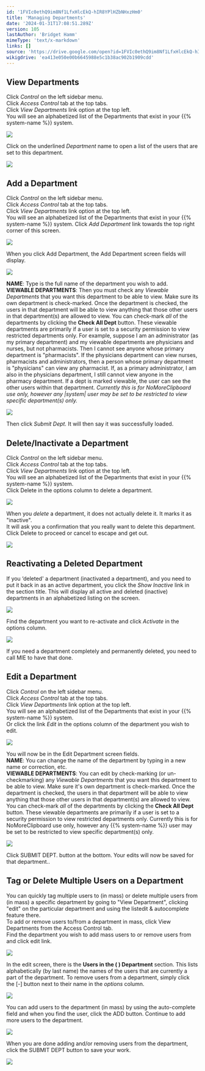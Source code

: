 ```yaml
---
id: '1FVIc0ethQ9im8Nf1LfxHlcEkQ-hIR8YPlHZbNHxzHm0'
title: 'Managing Departments'
date: '2024-01-31T17:08:51.289Z'
version: 105
lastAuthor: 'Bridget Hamm'
mimeType: 'text/x-markdown'
links: []
source: 'https://drive.google.com/open?id=1FVIc0ethQ9im8Nf1LfxHlcEkQ-hIR8YPlHZbNHxzHm0'
wikigdrive: 'ea413e050e00b6645988e5c1b38ac902b1909cdd'
---
```

## View Departments

Click *Control* on the left sidebar menu.  
Click *Access Control* tab at the top tabs.  
Click *View Departments* link option at the top left.  
You will see an alphabetized list of the Departments that exist in your {{% system-name %}} system.

![](../managing-departments.assets/bba7f0086a4ce46bf23222b07955e598.png)

Click on the underlined *Department* name to open a list of the users that are set to this department.

![](../managing-departments.assets/e40ebbc564c1d3d97ac6d328440ead0c.png)


## Add a Department

Click *Control* on the left sidebar menu.  
Click *Access Control* tab at the top tabs.  
Click *View Departments* link option at the top left.  
You will see an alphabetized list of the Departments that exist in your {{% system-name %}} system. Click *Add Department* link towards the top right corner of this screen.

![](../managing-departments.assets/298006274835d412820e8f78ea613243.png)

When you click Add Department, the Add Department screen fields will display.

![](../managing-departments.assets/66738cca6471141b987bc65719fcec4a.png)

**NAME**: Type is the full name of the department you wish to add.  
**VIEWABLE DEPARTMENTS**: Then you must check any *Viewable Departments* that you want this department to be able to view. Make sure its own department is check-marked. Once the department is checked, the users in that department will be able to view anything that those other users in that department(s) are allowed to view. You can check-mark *all* of the departments by clicking the **Check All Dept** button. These viewable departments are primarily if a user is set to a security permission to view restricted departments only. For example, suppose I am an administrator (as my primary department) and my viewable departments are physicians and nurses, but not pharmacists. Then I cannot see anyone whose primary department is "pharmacists". If the physicians department can view nurses, pharmacists and administrators, then a person whose primary department is "physicians" can view any pharmacist. If, as a primary administrator, I am also in the physicians department, I still cannot view anyone in the pharmacy department. If a dept is marked viewable, the user can see the other users within that department. *Currently this is for NoMoreClipboard use only, however any |system| user may be set to be restricted to view specific department(s) only.*

![](../managing-departments.assets/9be03d2da065c85834d0131bc88a476f.png)

Then click *Submit Dept.* It will then say it was successfully loaded.

## Delete/Inactivate a Department

Click *Control* on the left sidebar menu.  
Click *Access Control* tab at the top tabs.  
Click *View Departments* link option at the top left.  
You will see an alphabetized list of the Departments that exist in your {{% system-name %}} system.  
Click Delete in the options column to delete a department.

![](../managing-departments.assets/829099583a3d547e77213d526be9f185.png)

When you *delete* a department, it does not actually delete it. It marks it as "inactive".  
It will ask you a confirmation that you really want to delete this department. Click Delete to proceed or cancel to escape and get out.

![](../managing-departments.assets/d3489ae0665c81731c672e4a78d89096.png)


## Reactivating a Deleted Department

If you ‘deleted' a department (inactivated a department), and you need to put it back in as an active department, you click the *Show Inactive* link in the section title. This will display all active and deleted (inactive) departments in an alphabetized listing on the screen.

![](../managing-departments.assets/e3f72f33d823130b1243b477b7bf0921.png)

Find the department you want to re-activate and click *Activate* in the options column.

![](../managing-departments.assets/1b5a13f4b9e61f20881f4ab99039377e.png)

If you need a department completely and permanently deleted, you need to call MIE to have that done.

## Edit a Department

Click *Control* on the left sidebar menu.  
Click *Access Control* tab at the top tabs.  
Click *View Departments* link option at the top left.  
You will see an alphabetized list of the Departments that exist in your {{% system-name %}} system.  
Or click the link *Edit* in the options column of the department you wish to edit.

![](../managing-departments.assets/007c731632b3147a95bec66b33110db9.png)

You will now be in the Edit Department screen fields.  
**NAME**: You can change the name of the department by typing in a new name or correction, etc.  
**VIEWABLE DEPARTMENTS**: You can edit by check-marking (or un-checkmarking) any *Viewable Departments* that you want this department to be able to view. Make sure it's own department is check-marked. Once the department is checked, the users in that department will be able to view anything that those other users in that department(s) are allowed to view. You can check-mark *all* of the departments by clicking the **Check All Dept** button. These viewable departments are primarily if a user is set to a security permission to view restricted departments only. Currently this is for NoMoreClipboard use only, however any {{% system-name %}} user may be set to be restricted to view specific department(s) only.

![](../managing-departments.assets/d15f894c8de7c0a76349b0a5cd2f8b8f.png)

Click SUBMIT DEPT. button at the bottom. Your edits will now be saved for that department..

## Tag or Delete Multiple Users on a Department

You can quickly tag multiple users to (in mass) or delete multiple users from (in mass) a specific department by going to "View Department", clicking "edit" on the particular department and using the listedit & autocomplete feature there.  
To add or remove users to/from a department in mass, click View Departments from the Access Control tab.  
Find the department you wish to add mass users to or remove users from and click edit link.

![](../managing-departments.assets/fa8be91af9939e608af570dd3f311f71.png)

In the edit screen, there is the **Users in the ( ) Department** section. This lists alphabetically (by last name) the names of the users that are currently a part of the department. To remove users from a department, simply click the [-] button next to their name in the *options* column.

![](../managing-departments.assets/370c8eb07e1a773c7227c913f9c5a6d7.png)

You can add users to the department (in mass) by using the auto-complete field and when you find the user, click the ADD button. Continue to add more users to the department.

![](../managing-departments.assets/d01fce84017f0fdff2aac67b4b3e8830.png)

When you are done adding and/or removing users from the department, click the SUBMIT DEPT button to save your work.

![](../managing-departments.assets/4fee390955566f33b0bad0e509cffa5f.png)

